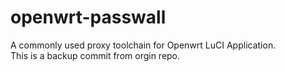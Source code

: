 # openwrt-passwall
A commonly used proxy toolchain for Openwrt LuCI Application.  
This is a backup commit from orgin repo.  
